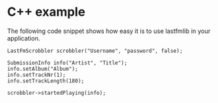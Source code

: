# C++ example #

The following code snippet shows how easy it is to use lastfmlib in your application.

```
LastFmScrobbler scrobbler("Username", "password", false);

SubmissionInfo info("Artist", "Title");
info.setAlbum("Album");
info.setTrackNr(1);
info.setTrackLength(180);

scrobbler->startedPlaying(info);
```